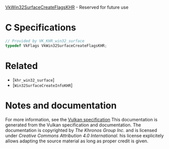 [VkWin32SurfaceCreateFlagsKHR](https://www.khronos.org/registry/vulkan/specs/1.3-extensions/man/html/VkWin32SurfaceCreateFlagsKHR.html) - Reserved for future use

# C Specifications
```c
// Provided by VK_KHR_win32_surface
typedef VkFlags VkWin32SurfaceCreateFlagsKHR;
```

# Related
- [`khr_win32_surface`]
- [`Win32SurfaceCreateInfoKHR`]

# Notes and documentation
For more information, see the [Vulkan specification](https://www.khronos.org/registry/vulkan/specs/1.3-extensions/html/vkspec.html)
This documentation is generated from the Vulkan specification and documentation.
The documentation is copyrighted by *The Khronos Group Inc.* and is licensed under *Creative Commons Attribution 4.0 International*.
his license explicitely allows adapting the source material as long as proper credit is given.
        